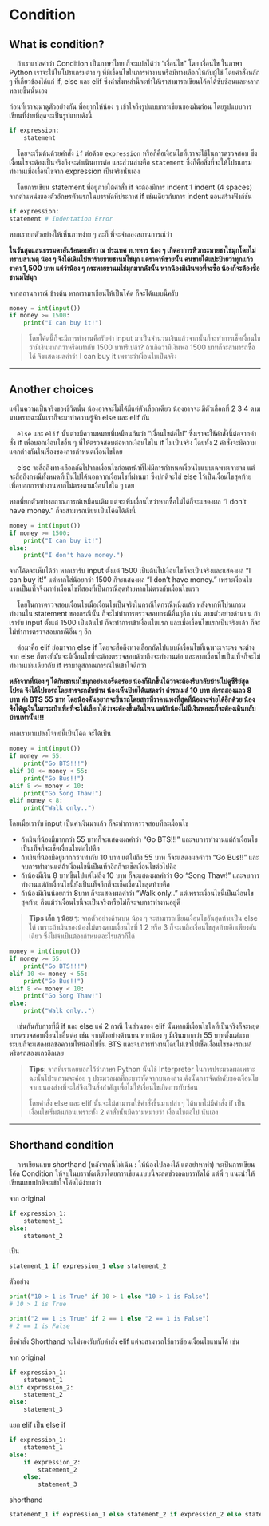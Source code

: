 # Condition

## What is condition?

&nbsp;&nbsp;&nbsp;&nbsp;ถ้าเราแปลคำว่า Condition เป็นภาษาไทย ก็จะแปลได้ว่า “เงื่อนไข” โดย เงื่อนไข ในภาษา Python เราจะใช้ในโปรแกรมต่าง ๆ ที่มีเงื่อนไขในการทำงานหรือมีทางเลือกให้กับผู้ใช้ โดยคำสั่งหลัก ๆ ที่เกี่ยวข้องได้แก่ if, else และ elif ซึ่งคำสั่งเหล่านี้จะทำให้เราสามารถเขียนโค้ดได้ซับซ้อนและหลากหลายขึ้นนั่นเอง

ก่อนที่เราจะมาดูตัวอย่างกัน พี่อยากให้น้อง ๆ เข้าใจถึงรูปแบบการเขียนของมันก่อน โดยรูปแบบการเขียนที่ง่ายที่สุดจะเป็นรูปแบบดังนี้

```python
if expression:
    statement
```

&nbsp;&nbsp;&nbsp;&nbsp;โดยจะเริ่มต้นด้วยคำสั่ง ```if``` ต่อด้วย ```expression``` หรือก็คือเงื่อนไขที่เราจะใช้ในการตรวจสอบ ซึ่งเงื่อนไขจะต้องเป็นจริงถึงจะดำเนินการต่อ และส่วนล่างคือ ```statement``` ซึ่งก็คือสิ่งที่จะให้โปรแกรมทำงานเมื่อเงื่อนไขจาก expression เป็นจริงนั่นเอง

&nbsp;&nbsp;&nbsp;&nbsp;โดยการเขียน statement ที่อยู่ภายใต้คำสั่ง if จะต้องมีการ indent 1 indent (4 spaces) จากตำแหน่งของตัวอักษรตัวแรกในบรรทัดที่ประกาศ if เช่นเดียวกับการ indent ตอนสร้างฟังก์ชัน

```python
if expression:
statement # Indentation Error
```

หากเรายกตัวอย่างให้เห็นภาพง่าย ๆ ละก็ พี่จะจำลองสถานการณ์ว่า

**ในวันสุดแสนธรรมดาอันร้อนอบอ้าว ณ ประเทศ ท.ทหาร น้อง ๆ เกิดอาการหิวกระหายชาไข่มุกโดยไม่ทราบสาเหตุ น้อง ๆ จึงได้เดินไปหาร้ายขายชานมไข่มุก แต่ราคาที่ขายนั้น คนขายได้แปะป้ายว่าทุกแก้วราคา 1,500 บาท แต่ว่าน้อง ๆ กระหายขานมไข่มุกมากดังนั้น หากน้องมีเงินพอที่จะซื้อ น้องก็จะต้องซื้อชานมไข่มุก**

จากสถานการณ์ ข้างต้น หากเรามาเขียนให้เป็นโค้ด ก็จะได้แบบนี้ครับ

```python
money = int(input())
if money >= 1500:
    print("I can buy it!")
```

> โดยโค้ดนี้ก็จะมีการทำงานคือรับค่า input มาเป็นจำนวนเงินแล้วจากนั้นก็จะทำการเช็คเงื่อนไข ว่ามีเงินมากกว่าหรือเท่ากับ 1500 บาทรึเปล่า? ถ้าเกิดว่ามีเงินพอ 1500 บาทก็จะสามารถซื้อได้ จึงแสดงผลคำว่า I can buy it เพราะว่าเงื่อนไขเป็นจริง

---

## Another choices

แต่ในความเป็นจริงของชีวิตนั้น น้องอาจจะไม่ได้มีแค่ตัวเลือกเดียว น้องอาจจะ มีตัวเลือกที่ 2 3 4 ตามมาเพราะฉะนั้นเราก็จะมาทำความรู้จัก else และ elif กัน

&nbsp;&nbsp;&nbsp;&nbsp;```else``` และ ```elif``` นั้นต่างมีความหมายที่เหมือนกันว่า “เงื่อนไขต่อไป” ซึ่งเราจะใช้คำสั่งนี้ต่อจากคำสั่ง if เพื่อบอกเงื่อนไขอื่น ๆ ที่ให้ตรวจสอบต่อหากเงื่อนไขใน if ไม่เป็นจริง โดยทั้ง 2 คำสั่งจะมีความแตกต่างกันในเรื่องของการกำหนดเงื่อนไขโดย

&nbsp;&nbsp;&nbsp;&nbsp;else จะสื่อถึงทางเลือกถัดไปจากเงื่อนไขก่อนหน้าที่ไม่มีการกำหนดเงื่อนไขแบบเฉพาะเจาะจง แต่จะสื่อถึงกรณีทั้งหมดที่เป็นไปได้นอกจากเงื่อนไขที่ผ่านมา ซึ่งปกติจะใส่ else ไว้เป็นเงื่อนไขสุดท้ายเพื่อบอกการทำงานหากไม่ตรงตามเงื่อนไขใด ๆ เลย

หากพี่ยกตัวอย่างสถาณการณ์เหมือนเดิม แต่จะเพิ่มเงื่อนไขว่าหากซื้อไม่ได้ก็จะแสดงผล “I don’t have money.” ก็จะสามารถเขียนเป็นโค้ดได้ดังนี้

```python
money = int(input())
if money >= 1500:
    print("I can buy it!")
else:
    print("I don't have money.")
```

จากโค้ดจะเห็นได้ว่า หากเรารับ input ตั้งแต่ 1500 เป็นต้นไปเงื่อนไขก็จะเป็นจริงและแสดงผล “I can buy it!” แต่หากใส่น้อยกว่า 1500  ก็จะแสดงผล “I don’t have money.” เพราะเงื่อนไขแรกเป็นเท็จจึงมาทำเงื่อนไขที่สองที่เป็นกรณีสุดท้ายหากไม่ตรงกับเงื่อนไขแรก

&nbsp;&nbsp;&nbsp;&nbsp;โดยในการตรวจสอบเงื่อนไขเมื่อเงื่อนไขเป็นจริงในกรณีใดกรณีหนึ่งแล้ว หลังจากที่โปรแกรมทำงานใน statement ของกรณีนั้น ก็จะไม่ทำการตรวจสอบกรณีอื่นๆอีก เช่น ตามตัวอย่างด้านบน ถ้าเรารับ input ตั้งแต่ 1500 เป็นต้นไป ก็จะทำการเข้าเงื่อนไขแรก และเมื่อเงื่อนไขแรกเป็นจริงแล้ว ก็จะไม่ทำการตรวจสอบกรณีอื่น ๆ อีก

&nbsp;&nbsp;&nbsp;&nbsp;ต่อมาคือ elif ย่อมาจาก else if โดยจะสื่อถึงทางเลือกถัดไปแบบมีเงื่อนไขที่เฉพาะเจาะจง จะต่างจาก else ก็ตรงที่มันจะมีเงื่อนไขที่จะต้องตรวจสอบด้วยถึงจะทำงานต่อ และหากเงื่อนไขเป็นเท็จก็จะไม่ทำงานเช่นเดียวกับ if เรามาดูสถาณการณ์ให้เข้าใจดีกว่า

**หลังจากที่น้อง ๆ ได้กินชานมไข่มุกอย่างเอร็ดอร่อย น้องก็นึกขึ้นได้ว่าจะต้องรีบกลับบ้านไปดูซีรีย์สุดโปรด จึงได้ไปรอรถโดยสารจะกลับบ้าน น้องเห็นป้ายได้แสดงว่า ค่ารถเมล์ 10 บาท ค่ารถสองแถว 8 บาท ค่า BTS 55 บาท โดยน้องดันอยากจะขึ้นรถโดยสารที่ราคาแพงที่สุดที่น้องจะจ่ายได้อีกด้วย น้องจึงได้ดูเงินในกระเป๋าเพื่อที่จะได้เลือกได้ว่าจะต้องขึ้นอันไหน แต่ถ้าน้องไม่มีเงินพอละก็จะต้องเดินกลับบ้านเท่านั้น!!!**

หากเรามาแปลงโจทย์นี้เป็นโค้ด จะได้เป็น

```python
money = int(input())
if money >= 55:
    print("Go BTS!!!")
elif 10 <= money < 55:
    print("Go Bus!!")
elif 8 <= money < 10:
    print("Go Song Thaw!")
elif money < 8:
    print("Walk only..")
```

โดยเมื่อเรารับ input เป็นค่าเงินมาแล้ว ก็จะทำการตรวจสอบทีละเงื่อนไข

- ถ้าเงินที่น้องมีมากกว่า 55 บาทก็จะแสดงผลคำว่า “Go BTS!!!” และจบการทำงานแต่ถ้าเงื่อนไขเป็นเท็จก็จะเช็คเงื่อนไขต่อไปคือ
- ถ้าเงินที่น้องมีอยู่มากกว่าเท่ากับ 10 บาท แต่ไม่ถึง 55 บาท ก็จะแสดงผลคำว่า “Go Bus!!” และจบการทำงานแต่ถ้าเงื่อนไขนี้เป็นเท็จอีกก็จะเช็คเงื่อนไขต่อไปคือ
- ถ้าน้องมีเงิน 8 บาทขึ้นไปแต่ไม่ถึง 10 บาท  ก็จะแสดงผลคำว่า Go “Song Thaw!” และจบการทำงานแต่ถ้าเงื่อนไขนี้ยังเป็นเท็จอีกก็จะเช็คเงื่อนไขสุดท้ายคือ
- ถ้าน้องมีเงินน้อยกว่า 8บาท  ก็จะแสดงผลคำว่า “Walk only..” แต่เพราะเงื่อนไขนี้เป็นเงื่อนไขสุดท้าย ถึงแม้ว่าเงื่อนไขนี้จะเป็นจริงหรือไม่ก็จะจบการทำงานอยู่ดี

> **Tips เล็ก ๆ น้อย ๆ**: จากตัวอย่างด้านบน น้อง ๆ จะสามารถเขียนเงื่อนไขอันสุดท้ายเป็น else ได้ เพราะถ้าเงินของน้องไม่ตรงตามเงื่อนไขที่ 1 2 หรือ 3 ก็จะเหลือเงื่อนไขสุดท้ายอีกเพียงอันเดียว ซึ่งไม่จำเป็นต้องกำหนดอะไรแล้วก็ได้

```python
money = int(input())
if money >= 55:
    print("Go BTS!!!")
elif 10 <= money < 55:
    print("Go Bus!!")
elif 8 <= money < 10:
    print("Go Song Thaw!")
else:
    print("Walk only..")
```

&nbsp;&nbsp;&nbsp;&nbsp;เช่นกันกับการที่มี if และ  else แค่ 2 กรณี ในส่วนของ elif นั้นหากมีเงื่อนไขใดที่เป็นจริงก็จะหยุดการตรวจสอบเงื่อนไขอื่นต่อ เช่น จากตัวอย่างด้านบน หากน้อง ๆ มีเงินมากกว่า 55 บาทตั้งแต่แรก ระบบก็จะแสดงผลข้อความให้น้องไปขึ้น BTS เเละจบการทำงานโดยไม่เข้าไปเช็คเงื่อนไขของรถเมล์หรือรถสองแถวอีกเลย

> **Tips**: จากที่เราเคยบอกไว้ว่าภาษา Python นั้นใช้ Interpreter ในการประมวลผลเพราะฉะนั้นโปรแกรมจะค่อย ๆ ประมวลผลทีละบรรทัดจากบนลงล่าง ดังนั้นการจัดลำดับของเงื่อนไขจากบนลงล่างที่จะใส่จึงเป็นสิ่งสำคัญเพื่อไม่ให้เงื่อนไขเกิดการทับซ้อน
>
> โดยคำสั่ง else และ elif นั้นจะไม่สามารถใช้คำสั่งขึ้นมาเปล่า ๆ ได้หากไม่มีคำสั่ง if เป็นเงื่อนไขเริ่มต้นก่อนเพราะทั้ง 2 คำสั่งนั้นมีความหมายว่า เงื่อนไขต่อไป นั่นเอง

---

## Shorthand condition

&nbsp;&nbsp;&nbsp;&nbsp;การเขียนแบบ shorthand (หลังจากนี้ไม่เน้น : ให้น้องไปลองได้ แต่อย่าหาทำ) จะเป็นการเขียนโค้ด Condition ให้จบในบรรทัดเดียวโดยการเขียนแบบนี้จะลดช่วงลดบรรทัดได้ แต่พี่ ๆ แนะนำให้เขียนแบบปกติจะเข้าใจโค้ดได้ง่ายกว่า

จาก original

```python
if expression_1:
    statement_1
else:
    statement_2
```

เป็น

```python
statement_1 if expression_1 else statement_2
```

ตัวอย่าง

```python
print("10 > 1 is True" if 10 > 1 else "10 > 1 is False")
# 10 > 1 is True

print("2 == 1 is True" if 2 == 1 else "2 == 1 is False")
# 2 == 1 is False
```

ซึ่งคำสั่ง Shorthand จะไม่รองรับกับคำสั่ง elif แต่จะสามารถใช้การซ้อนเงื่อนไขแทนได้ เช่น

จาก original

```python
if expression_1:
    statement_1
elif expression_2:
    statement_2
else:
    statement_3
```

แยก elif เป็น else if

```python
if expression_1:
    statement_1
else:
    if expression_2:
        statement_2
    else:
        statement_3
```

shorthand

```python
statement_1 if expression_1 else statement_2 if expression_2 else statement_3
```
